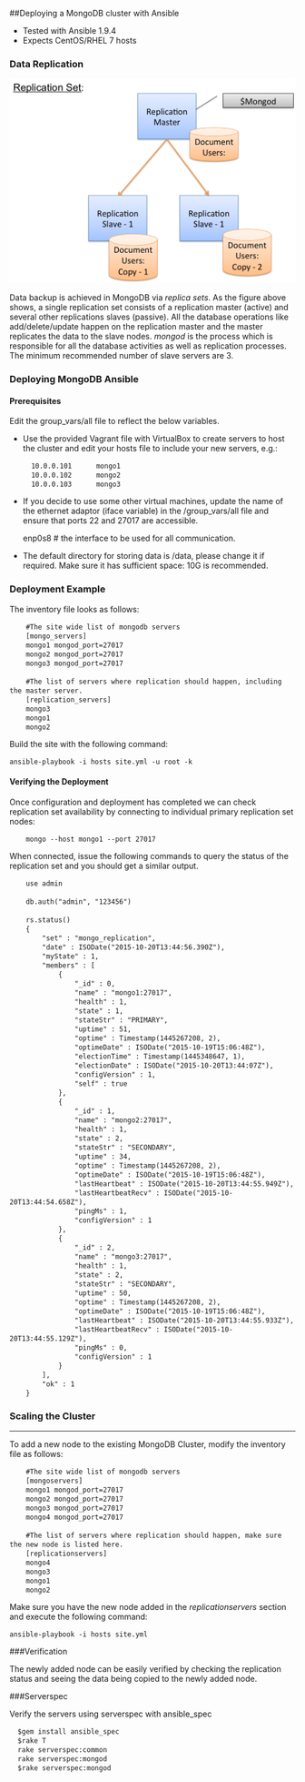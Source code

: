 ##Deploying a MongoDB cluster with Ansible

- Tested with Ansible 1.9.4
- Expects CentOS/RHEL 7 hosts

### Data Replication

![Alt text](images/replica_set.png "Replica Set")

Data backup is achieved in MongoDB via _replica sets_. As the figure above shows,
a single replication set consists of a replication master (active) and several
other replications slaves (passive). All the database operations like
add/delete/update happen on the replication master and the master replicates
the data to the slave nodes. _mongod_ is the process which is responsible for all
the database activities as well as replication processes. The minimum
recommended number of slave servers are 3.

### Deploying MongoDB Ansible

#### Prerequisites

Edit the group_vars/all file to reflect the below variables.

- Use the provided Vagrant file with VirtualBox to create servers to host the
cluster and edit your hosts file to include your new servers, e.g.:

        10.0.0.101      mongo1
        10.0.0.102      mongo2
        10.0.0.103      mongo3

- If you decide to use some other virtual machines, update the name of the
ethernet adaptor (iface variable) in the /group_vars/all file and ensure that
ports 22 and 27017 are accessible.

    enp0s8     # the interface to be used for all communication.

- The default directory for storing data is /data, please change it if
required. Make sure it has sufficient space: 10G is recommended.

### Deployment Example

The inventory file looks as follows:

		#The site wide list of mongodb servers
		[mongo_servers]
		mongo1 mongod_port=27017
		mongo2 mongod_port=27017
		mongo3 mongod_port=27017

		#The list of servers where replication should happen, including the master server.
		[replication_servers]
		mongo3
		mongo1
		mongo2

Build the site with the following command:

    ansible-playbook -i hosts site.yml -u root -k

#### Verifying the Deployment

Once configuration and deployment has completed we can check replication set
availability by connecting to individual primary replication set nodes:

        mongo --host mongo1 --port 27017

When connected, issue the following commands to query the status of the
replication set and you should get a similar output.

        use admin

        db.auth("admin", "123456")

        rs.status()
        {
        	"set" : "mongo_replication",
        	"date" : ISODate("2015-10-20T13:44:56.390Z"),
        	"myState" : 1,
        	"members" : [
        		{
        			"_id" : 0,
        			"name" : "mongo1:27017",
        			"health" : 1,
        			"state" : 1,
        			"stateStr" : "PRIMARY",
        			"uptime" : 51,
        			"optime" : Timestamp(1445267208, 2),
        			"optimeDate" : ISODate("2015-10-19T15:06:48Z"),
        			"electionTime" : Timestamp(1445348647, 1),
        			"electionDate" : ISODate("2015-10-20T13:44:07Z"),
        			"configVersion" : 1,
        			"self" : true
        		},
        		{
        			"_id" : 1,
        			"name" : "mongo2:27017",
        			"health" : 1,
        			"state" : 2,
        			"stateStr" : "SECONDARY",
        			"uptime" : 34,
        			"optime" : Timestamp(1445267208, 2),
        			"optimeDate" : ISODate("2015-10-19T15:06:48Z"),
        			"lastHeartbeat" : ISODate("2015-10-20T13:44:55.949Z"),
        			"lastHeartbeatRecv" : ISODate("2015-10-20T13:44:54.658Z"),
        			"pingMs" : 1,
        			"configVersion" : 1
        		},
        		{
        			"_id" : 2,
        			"name" : "mongo3:27017",
        			"health" : 1,
        			"state" : 2,
        			"stateStr" : "SECONDARY",
        			"uptime" : 50,
        			"optime" : Timestamp(1445267208, 2),
        			"optimeDate" : ISODate("2015-10-19T15:06:48Z"),
        			"lastHeartbeat" : ISODate("2015-10-20T13:44:55.933Z"),
        			"lastHeartbeatRecv" : ISODate("2015-10-20T13:44:55.129Z"),
        			"pingMs" : 0,
        			"configVersion" : 1
        		}
        	],
        	"ok" : 1
        }

### Scaling the Cluster
---------------------------------------

To add a new node to the existing MongoDB Cluster, modify the inventory file as follows:

		#The site wide list of mongodb servers
		[mongoservers]
		mongo1 mongod_port=27017
		mongo2 mongod_port=27017
		mongo3 mongod_port=27017
		mongo4 mongod_port=27017

		#The list of servers where replication should happen, make sure the new node is listed here.
		[replicationservers]
		mongo4
		mongo3
		mongo1
		mongo2

Make sure you have the new node added in the _replicationservers_ section and
execute the following command:

    ansible-playbook -i hosts site.yml

###Verification

The newly added node can be easily verified by checking the replication status
and seeing the data being copied to the newly added node.

###Serverspec

Verify the servers using serverspec with ansible_spec

      $gem install ansible_spec
      $rake T
      rake serverspec:common
      rake serverspec:mongod
      $rake serverspec:mongod
